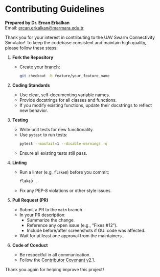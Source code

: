 # Contributing Guidelines

**Prepared by Dr. Ercan Erkalkan**  
Email: ercan.erkalkan@marmara.edu.tr

Thank you for your interest in contributing to the UAV Swarm Connectivity Simulator! To keep the codebase consistent and maintain high quality, please follow these steps:

1. **Fork the Repository**  
   - Create your branch:  
     ```bash
     git checkout -b feature/your_feature_name
     ```

2. **Coding Standards**  
   - Use clear, self-documenting variable names.  
   - Provide docstrings for all classes and functions.  
   - If you modify existing functions, update their docstrings to reflect new behavior.

3. **Testing**  
   - Write unit tests for new functionality.  
   - Use `pytest` to run tests:  
     ```bash
     pytest --maxfail=1 --disable-warnings -q
     ```
   - Ensure all existing tests still pass.

4. **Linting**  
   - Run a linter (e.g. `flake8`) before you commit:  
     ```bash
     flake8 .
     ```
   - Fix any PEP-8 violations or other style issues.

5. **Pull Request (PR)**  
   - Submit a PR to the `main` branch.  
   - In your PR description:
     - Summarize the change.  
     - Reference any open issue (e.g., “Fixes #12”).  
     - Include before/after screenshots if GUI code was affected.  
   - Wait for at least one approval from the maintainers.  

6. **Code of Conduct**  
   - Be respectful in all communication.  
   - Follow the [Contributor Covenant v2.1](https://www.contributor-covenant.org/version/2/1/code_of_conduct/).

Thank you again for helping improve this project!
